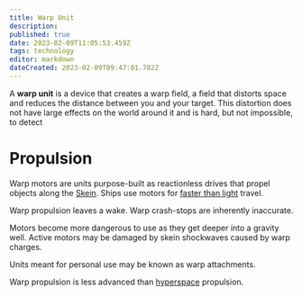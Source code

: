 ```yaml
---
title: Warp Unit
description: 
published: true
date: 2023-02-09T11:05:53.459Z
tags: technology
editor: markdown
dateCreated: 2023-02-09T09:47:01.782Z
---
```


A **warp unit** is a device that creates a warp field, a field that distorts space and reduces the distance between you and your target. This distortion does not have large effects on the world around it and is hard, but not impossible, to detect

# Propulsion
Warp motors are units purpose-built as reactionless drives that propel objects along the [Skein](/Skein). Ships use motors for [faster than light](/FTL) travel.

Warp propulsion leaves a wake. Warp crash-stops are inherently inaccurate.

Motors become more dangerous to use as they get deeper into a gravity well. Active motors may be damaged by skein shockwaves caused by warp charges.

Units meant for personal use may be known as warp attachments.

Warp propulsion is less advanced than [hyperspace](/Hyperspace) propulsion.